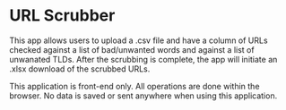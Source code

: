 
# URL Scrubber
This app allows users to upload a .csv file and have a column of URLs checked against a list of bad/unwanted words and against a list of unwanated TLDs. After the scrubbing is complete, the app will initiate an .xlsx download of the scrubbed URLs.

This application is front-end only. All operations are done within the browser. No data is saved or sent anywhere when using this application.






